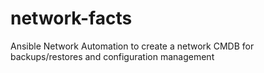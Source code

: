 # network-facts
Ansible Network Automation to create a network CMDB for backups/restores and configuration management
